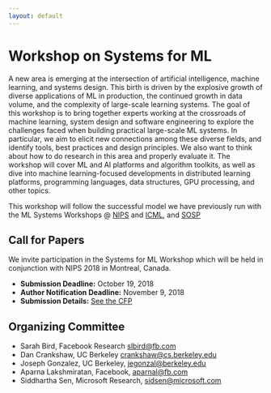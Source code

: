 ```yaml
---
layout: default
---
```


# Workshop on Systems for ML 

A new area is emerging at the intersection of artificial intelligence, machine learning, and systems design. This birth is driven by the explosive growth of diverse applications of ML in production, the continued growth in data volume, and the complexity of large-scale learning systems. The goal of this workshop is to bring together experts working at the crossroads of machine learning, system design and software engineering to explore the challenges faced when building practical large-scale ML systems. In particular, we aim to elicit new connections among these diverse fields, and identify tools, best practices and design principles. We also want to think about how to do research in this area and properly evaluate it. The workshop will cover ML and AI platforms and algorithm toolkits, as well as dive into machine learning-focused developments in distributed learning platforms, programming languages, data structures, GPU processing, and other topics.

This workshop will follow the successful model we have previously run with the ML Systems Workshops @ [NIPS](http://learningsys.org/nips17/) and [ICML](https://sites.google.com/site/mlsys2016/), and [SOSP](http://learningsys.org/sosp17/)

## Call for Papers

We invite participation in the Systems for ML Workshop which will be held in conjunction with NIPS 2018 in Montreal, Canada.

* **Submission Deadline:** October 19, 2018
* **Author Notification Deadline:** November 9, 2018
* **Submission Details:** [See the CFP](/nips18/cfp.html)


## Organizing Committee
+ Sarah Bird, Facebook Research <slbird@fb.com>
+ Dan Crankshaw, UC Berkeley <crankshaw@cs.berkeley.edu>
+ Joseph Gonzalez, UC Berkeley, <jegonzal@berkeley.edu>
+ Aparna Lakshmiratan, Facebook, <aparnal@fb.com>
+ Siddhartha Sen, Microsoft Research, <sidsen@microsoft.com>

